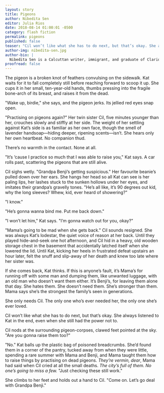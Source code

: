 ```yaml
---
layout: story
title: Pigeons
author: Nibedita Sen
editor: Julia Rios
date: 2018-08-14 01:00:01 -0500
category: flash fiction
permalink: pigeons
published: false
teaser: "Cil won’t like what she has to do next, but that’s okay. She always listened to Kat in the end, even when she still had the power not to."
author-img: nibedita-sen.jpg
author-bio: |
  Nibedita Sen is a Calcuttan writer, immigrant, and graduate of Clarion West 2015. She does grad student things in the gaps between consuming large amounts of coffee and videogames, and is deeply committed to a) making lists, b) potatoes and c) puns. Her work is published or forthcoming in Anathema and Nightmare Magazine, and you can find her on Twitter at [@her_nibsen](https://www.twitter.com/her_nibsen). 
proofread: false
---
```


The pigeon is a broken knot of feathers convulsing on the sidewalk. Kat waits for it to fall completely still before reaching forward to scoop it up. She cups it in her small, ten-year-old hands, thumbs pressing into the fragile bone-arch of its breast, and raises it from the dead.
"Wake up, birdie," she says, and the pigeon jerks. Its jellied red eyes snap open.
"Practising on pigeons again?" Her twin sister Cil, five minutes younger than her, crouches slowly and stiffly at her side. The weight of her settling against Kat’s side is as familiar as her own face, though the smell of lavender handsoap—hiding deeper, ripening scents—isn’t. She hears only her own heartbeat. No companion thud.
There’s no warmth in the contact. None at all.
"It’s ‘cause I practice so much that I was able to raise you," Kat says. A car rolls past, scattering the pigeons that are still alive.
Cil sighs wetly. "Grandpa Benji’s getting suspicious." Her favourite beanie’s pulled down over her ears. She hangs her head so all Kat can see is her paling lips, her lashes stuck to the sunken hollows under her eyes, and imitates their grandpa’s gravelly tones. "He’s all like, it’s 90 degrees out kid, why the long sleeves? Whew, kid, ever heard of showering?"
 "I know."
"He’s gonna wanna bind me. Put me back down."
"I won’t let him," Kat says. "I’m gonna watch out for you, okay?"
"Mama’s going to be mad when she gets back." Cil sounds resigned. She was always Kat’s lodestar, the quiet voice of reason at her back. Until they played hide-and-seek one hot afternoon, and Cil hid in a heavy, old wooden storage chest in the basement that accidentally latched itself when she lowered the lid. Until Kat, kicking her heels in frustrated defeat upstairs an hour later, felt the snuff and slip-away of her death and knew too late where her sister was.
 If she comes back, Kat thinks. If this is anyone’s fault, it’s Mama’s for running off with some man and dumping them, like unwanted luggage, with an old man who doesn’t want them either. It’s Benji’s, for leaving them alone that day. She hates them. She doesn’t need them. She’s stronger than them. Mama says she’s the strongest the family’s seen in generations.
She only needs Cil. The only one who’s ever needed her, the only one she’s ever loved.
 Cil won’t like what she has to do next, but that’s okay. She always listened to Kat in the end, even when she still had the power not to.
Cil nods at the surrounding pigeon-corpses, clawed feet pointed at the sky. "Are you gonna raise them too?"
"No." Kat balls up the plastic bag of poisoned breadcrumbs. She’d found them in a corner of the pantry, tucked away from when they were little, spending a rare summer with Mama and Benji, and Mama taught them how to raise things by practising on dead pigeons. _They’re vermin, dear_, Mama had said when Cil cried at all the small deaths. _The city’s full of them. No one’s going to miss a few._ "Just checking these still work."
She climbs to her feet and holds out a hand to Cil. "Come on. Let’s go deal with Grandpa Benji."